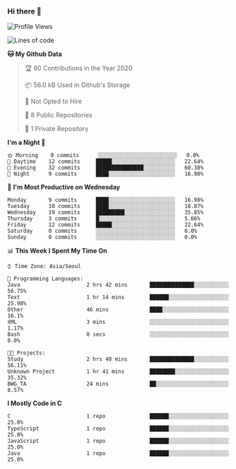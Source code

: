 

### Hi there 👋

<!--
**anf36/anf36** is a ✨ _special_ ✨ repository because its `README.md` (this file) appears on your GitHub profile.

Here are some ideas to get you started:

- 🔭 I’m currently working on ...
- 🌱 I’m currently learning ...
- 👯 I’m looking to collaborate on ...
- 🤔 I’m looking for help with ...
- 💬 Ask me about ...
- 📫 How to reach me: ...
- 😄 Pronouns: ...
- ⚡ Fun fact: ...
-->
<!--START_SECTION:waka-->
![Profile Views](http://img.shields.io/badge/Profile%20Views-6-blue)

![Lines of code](https://img.shields.io/badge/From%20Hello%20World%20I%27ve%20Written-954570%20lines%20of%20code-blue)

**🐱 My Github Data** 

> 🏆 60 Contributions in the Year 2020
 > 
> 📦 56.0 kB Used in Github's Storage 
 > 
> 🚫 Not Opted to Hire
 > 
> 📜 8 Public Repositories 
 > 
> 🔑 1 Private Repository 
 > 
**I'm a Night 🦉** 

```text
🌞 Morning    0 commits      ░░░░░░░░░░░░░░░░░░░░░░░░░   0.0% 
🌆 Daytime    12 commits     █████░░░░░░░░░░░░░░░░░░░░   22.64% 
🌃 Evening    32 commits     ███████████████░░░░░░░░░░   60.38% 
🌙 Night      9 commits      ████░░░░░░░░░░░░░░░░░░░░░   16.98%

```
📅 **I'm Most Productive on Wednesday** 

```text
Monday       9 commits      ████░░░░░░░░░░░░░░░░░░░░░   16.98% 
Tuesday      10 commits     ████░░░░░░░░░░░░░░░░░░░░░   18.87% 
Wednesday    19 commits     █████████░░░░░░░░░░░░░░░░   35.85% 
Thursday     3 commits      █░░░░░░░░░░░░░░░░░░░░░░░░   5.66% 
Friday       12 commits     █████░░░░░░░░░░░░░░░░░░░░   22.64% 
Saturday     0 commits      ░░░░░░░░░░░░░░░░░░░░░░░░░   0.0% 
Sunday       0 commits      ░░░░░░░░░░░░░░░░░░░░░░░░░   0.0%

```


📊 **This Week I Spent My Time On** 

```text
⌚︎ Time Zone: Asia/Seoul

💬 Programming Languages: 
Java                     2 hrs 42 mins       ██████████████░░░░░░░░░░░   56.75% 
Text                     1 hr 14 mins        ██████░░░░░░░░░░░░░░░░░░░   25.98% 
Other                    46 mins             ████░░░░░░░░░░░░░░░░░░░░░   16.1% 
XML                      3 mins              ░░░░░░░░░░░░░░░░░░░░░░░░░   1.17% 
Bash                     0 secs              ░░░░░░░░░░░░░░░░░░░░░░░░░   0.0%

🐱‍💻 Projects: 
Study                    2 hrs 40 mins       ██████████████░░░░░░░░░░░   56.11% 
Unknown Project          1 hr 41 mins        ████████░░░░░░░░░░░░░░░░░   35.32% 
BWG_TA                   24 mins             ██░░░░░░░░░░░░░░░░░░░░░░░   8.57%

```

**I Mostly Code in C** 

```text
C                        1 repo              ██████░░░░░░░░░░░░░░░░░░░   25.0% 
TypeScript               1 repo              ██████░░░░░░░░░░░░░░░░░░░   25.0% 
JavaScript               1 repo              ██████░░░░░░░░░░░░░░░░░░░   25.0% 
Java                     1 repo              ██████░░░░░░░░░░░░░░░░░░░   25.0%

```



<!--END_SECTION:waka-->
